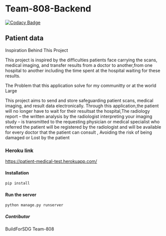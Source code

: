 # Team-808-Backend

[![Codacy Badge](https://api.codacy.com/project/badge/Grade/6dc3e811cfde43098e0cf805ff932435)](https://app.codacy.com/gh/BuildForSDGCohort2/Team-808-Backend?utm_source=github.com&utm_medium=referral&utm_content=BuildForSDGCohort2/Team-808-Backend&utm_campaign=Badge_Grade_Settings)

## Patient data
 Inspiration Behind This Project

This project is inspired by the difficulties patients face carrying the scans, medical imaging, and transfer results from a doctor to another,from one hospital to another including the time spent at the hospital waiting for these results. 

The Problem that this application solve for my communitty or at the world Large
 
 This project aims to send and store safeguarding patient scans, medical imaging, and result data electronically. Through this application,the patient will no longer have to wait for their resultsat the hospital,The radiology report – the written analysis by the radiologist interpreting your imaging study – is transmitted to the requesting physician or medical specialist who referred the patient will be registered by the radiologist and will be available for every doctor that the patient can consult ,
Avoiding the risk of being damaged
or
Lost by the patient 

### Heroku link

https://patient-medical-test.herokuapp.com/

#### Installation


```bash
pip install 
```

#### Run the server

```bash
python manage.py runserver
```

##### Contributor

BuildForSDG Team-808